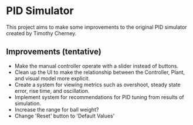 # PID Simulator

This project aims to make some improvements to the original PID simulator created by Timothy Cherney.

## Improvements (tentative)
* Make the manual controller operate with a slider instead of buttons.
* Clean up the UI to make the relationship between the Controller, Plant, and visual model more explicit.
* Create a system for viewing metrics such as overshoot, steady state error, rise time, and oscillation.
* Implement system for recommendations for PID tuning from results of simulation.
* Increase the range for ball weight?
* Change 'Reset' button to 'Default Values'
